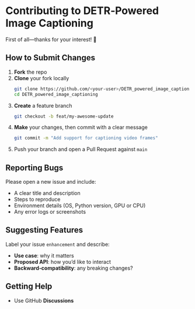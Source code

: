 # Contributing to DETR‑Powered Image Captioning

First of all—thanks for your interest! 🎉

## How to Submit Changes

1. **Fork** the repo  
2. **Clone** your fork locally  
   ```bash
   git clone https://github.com/<your‑user>/DETR_powered_image_captioning.git
   cd DETR_powered_image_captioning
3. **Create** a feature branch
   ```bash
   git checkout -b feat/my‑awesome‑update
4. **Make** your changes, then commit with a clear message
   ```bash
   git commit -m "Add support for captioning video frames"
5. Push your branch and open a Pull Request against `main`

## Reporting Bugs
Please open a new issue and include:
- A clear title and description
- Steps to reproduce
- Environment details (OS, Python version, GPU or CPU)
- Any error logs or screenshots

## Suggesting Features
Label your issue `enhancement` and describe:
- **Use case**: why it matters
- **Proposed API**: how you’d like to interact
- **Backward‑compatibility**: any breaking changes?

## Getting Help 
- Use GitHub **Discussions** 
